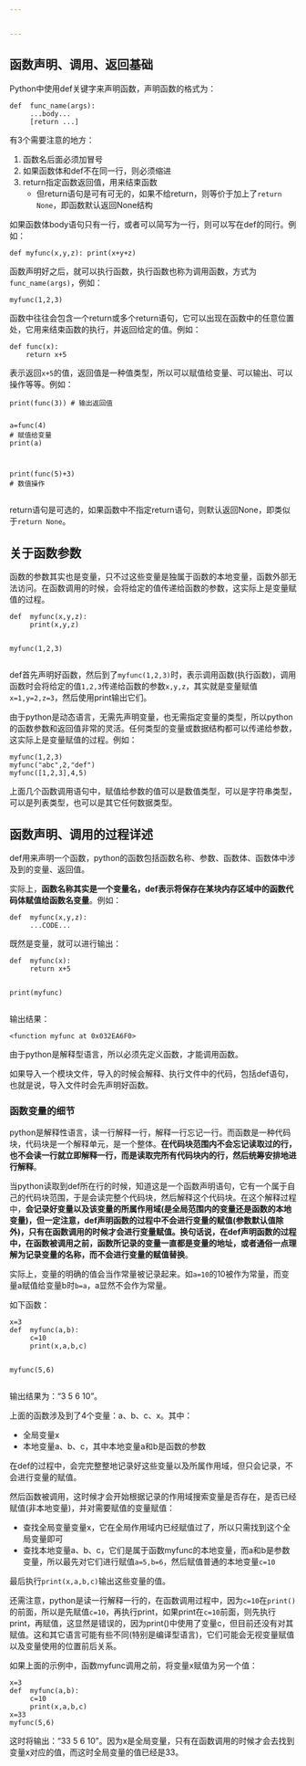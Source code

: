 ```yaml
---


---
```


<h2 id="函数声明、调用、返回基础">函数声明、调用、返回基础</h2>
<p>Python中使用def关键字来声明函数，声明函数的格式为：</p>
<pre class=" language-python"><code class="prism  language-python"><span class="token keyword">def</span>  <span class="token function">func_name</span><span class="token punctuation">(</span>args<span class="token punctuation">)</span><span class="token punctuation">:</span> 
	 <span class="token punctuation">.</span><span class="token punctuation">.</span><span class="token punctuation">.</span>body<span class="token punctuation">.</span><span class="token punctuation">.</span><span class="token punctuation">.</span> 
	 <span class="token punctuation">[</span><span class="token keyword">return</span> <span class="token punctuation">.</span><span class="token punctuation">.</span><span class="token punctuation">.</span><span class="token punctuation">]</span>
</code></pre>
<p>有3个需要注意的地方：</p>
<ol>
<li>函数名后面必须加冒号</li>
<li>如果函数体和def不在同一行，则必须缩进</li>
<li>return指定函数返回值，用来结束函数
<ul>
<li>但return语句是可有可无的，如果不给return，则等价于加上了<code>return None</code>，即函数默认返回None结构</li>
</ul>
</li>
</ol>
<p>如果函数体body语句只有一行，或者可以简写为一行，则可以写在def的同行。例如：</p>
<pre class=" language-python"><code class="prism  language-python"><span class="token keyword">def</span> <span class="token function">myfunc</span><span class="token punctuation">(</span>x<span class="token punctuation">,</span>y<span class="token punctuation">,</span>z<span class="token punctuation">)</span><span class="token punctuation">:</span> <span class="token keyword">print</span><span class="token punctuation">(</span>x<span class="token operator">+</span>y<span class="token operator">+</span>z<span class="token punctuation">)</span>
</code></pre>
<p>函数声明好之后，就可以执行函数，执行函数也称为调用函数，方式为<code>func_name(args)</code>，例如：</p>
<pre class=" language-scss"><code class="prism  language-scss"><span class="token function">myfunc</span><span class="token punctuation">(</span><span class="token number">1</span>,<span class="token number">2</span>,<span class="token number">3</span><span class="token punctuation">)</span>
</code></pre>
<p>函数中往往会包含一个return或多个return语句，它可以出现在函数中的任意位置处，它用来结束函数的执行，并返回给定的值。例如：</p>
<pre class=" language-python"><code class="prism  language-python"><span class="token keyword">def</span> <span class="token function">func</span><span class="token punctuation">(</span>x<span class="token punctuation">)</span><span class="token punctuation">:</span>
	<span class="token keyword">return</span> x<span class="token operator">+</span><span class="token number">5</span>
</code></pre>
<p>表示返回<code>x+5</code>的值，返回值是一种值类型，所以可以赋值给变量、可以输出、可以操作等等。例如：</p>
<pre class=" language-python"><code class="prism  language-python"><span class="token keyword">print</span><span class="token punctuation">(</span>func<span class="token punctuation">(</span><span class="token number">3</span><span class="token punctuation">)</span><span class="token punctuation">)</span> <span class="token comment"># 输出返回值 </span>

a<span class="token operator">=</span>func<span class="token punctuation">(</span><span class="token number">4</span><span class="token punctuation">)</span> <span class="token comment"># 赋值给变量 </span>
<span class="token keyword">print</span><span class="token punctuation">(</span>a<span class="token punctuation">)</span> 

<span class="token keyword">print</span><span class="token punctuation">(</span>func<span class="token punctuation">(</span><span class="token number">5</span><span class="token punctuation">)</span><span class="token operator">+</span><span class="token number">3</span><span class="token punctuation">)</span> <span class="token comment"># 数值操作</span>
</code></pre>
<p>return语句是可选的，如果函数中不指定return语句，则默认返回None，即类似于<code>return None</code>。</p>
<h2 id="关于函数参数">关于函数参数</h2>
<p>函数的参数其实也是变量，只不过这些变量是独属于函数的本地变量，函数外部无法访问。在函数调用的时候，会将给定的值传递给函数的参数，这实际上是变量赋值的过程。</p>
<pre class=" language-python"><code class="prism  language-python"><span class="token keyword">def</span>  <span class="token function">myfunc</span><span class="token punctuation">(</span>x<span class="token punctuation">,</span>y<span class="token punctuation">,</span>z<span class="token punctuation">)</span><span class="token punctuation">:</span> 
	 <span class="token keyword">print</span><span class="token punctuation">(</span>x<span class="token punctuation">,</span>y<span class="token punctuation">,</span>z<span class="token punctuation">)</span> 

myfunc<span class="token punctuation">(</span><span class="token number">1</span><span class="token punctuation">,</span><span class="token number">2</span><span class="token punctuation">,</span><span class="token number">3</span><span class="token punctuation">)</span>
</code></pre>
<p>def首先声明好函数，然后到了<code>myfunc(1,2,3)</code>时，表示调用函数(执行函数)，调用函数时会将给定的值<code>1,2,3</code>传递给函数的参数<code>x,y,z</code>，其实就是变量赋值<code>x=1,y=2,z=3</code>，然后使用print输出它们。</p>
<p>由于python是动态语言，无需先声明变量，也无需指定变量的类型，所以python的函数参数和返回值非常的灵活。任何类型的变量或数据结构都可以传递给参数，这实际上是变量赋值的过程。例如：</p>
<pre class=" language-python"><code class="prism  language-python">myfunc<span class="token punctuation">(</span><span class="token number">1</span><span class="token punctuation">,</span><span class="token number">2</span><span class="token punctuation">,</span><span class="token number">3</span><span class="token punctuation">)</span> 
myfunc<span class="token punctuation">(</span><span class="token string">"abc"</span><span class="token punctuation">,</span><span class="token number">2</span><span class="token punctuation">,</span><span class="token string">"def"</span><span class="token punctuation">)</span> 
myfunc<span class="token punctuation">(</span><span class="token punctuation">[</span><span class="token number">1</span><span class="token punctuation">,</span><span class="token number">2</span><span class="token punctuation">,</span><span class="token number">3</span><span class="token punctuation">]</span><span class="token punctuation">,</span><span class="token number">4</span><span class="token punctuation">,</span><span class="token number">5</span><span class="token punctuation">)</span>
</code></pre>
<p>上面几个函数调用语句中，赋值给参数的值可以是数值类型，可以是字符串类型，可以是列表类型，也可以是其它任何数据类型。</p>
<h2 id="函数声明、调用的过程详述">函数声明、调用的过程详述</h2>
<p>def用来声明一个函数，python的函数包括函数名称、参数、函数体、函数体中涉及到的变量、返回值。</p>
<p>实际上，<strong>函数名称其实是一个变量名，def表示将保存在某块内存区域中的函数代码体赋值给函数名变量</strong>。例如：</p>
<pre class=" language-python"><code class="prism  language-python"><span class="token keyword">def</span>  <span class="token function">myfunc</span><span class="token punctuation">(</span>x<span class="token punctuation">,</span>y<span class="token punctuation">,</span>z<span class="token punctuation">)</span><span class="token punctuation">:</span> 
	 <span class="token punctuation">.</span><span class="token punctuation">.</span><span class="token punctuation">.</span>CODE<span class="token punctuation">.</span><span class="token punctuation">.</span><span class="token punctuation">.</span>
</code></pre>
<p>既然是变量，就可以进行输出：</p>
<pre class=" language-python"><code class="prism  language-python"><span class="token keyword">def</span>  <span class="token function">myfunc</span><span class="token punctuation">(</span>x<span class="token punctuation">)</span><span class="token punctuation">:</span> 
	 <span class="token keyword">return</span> x<span class="token operator">+</span><span class="token number">5</span>  
	 
<span class="token keyword">print</span><span class="token punctuation">(</span>myfunc<span class="token punctuation">)</span>
</code></pre>
<p>输出结果：</p>
<pre class=" language-x86asm"><code class="prism  language-x86asm">&lt;function myfunc at 0x032EA6F0&gt;
</code></pre>
<p>由于python是解释型语言，所以必须先定义函数，才能调用函数。</p>
<p>如果导入一个模块文件，导入的时候会解释、执行文件中的代码，包括def语句，也就是说，导入文件时会先声明好函数。</p>
<h3 id="函数变量的细节">函数变量的细节</h3>
<p>python是解释性语言，读一行解释一行，解释一行忘记一行。而函数是一种代码块，代码块是一个解释单元，是一个整体。<strong>在代码块范围内不会忘记读取过的行，也不会读一行就立即解释一行，而是读取完所有代码块内的行，然后统筹安排地进行解释</strong>。</p>
<p>当python读取到def所在行的时候，知道这是一个函数声明语句，它有一个属于自己的代码块范围，于是会读完整个代码块，然后解释这个代码块。在这个解释过程中，<strong>会记录好变量以及该变量的所属作用域(是全局范围内的变量还是函数的本地变量)，但一定注意，def声明函数的过程中不会进行变量的赋值(参数默认值除外)，只有在函数调用的时候才会进行变量赋值。换句话说，在def声明函数的过程中，在函数被调用之前，函数所记录的变量一直都是变量的地址，或者通俗一点理解为记录变量的名称，而不会进行变量的赋值替换</strong>。</p>
<p>实际上，变量的明确的值会当作常量被记录起来。如<code>a=10</code>的10被作为常量，而变量a赋值给变量b时<code>b=a</code>，a显然不会作为常量。</p>
<p>如下函数：</p>
<pre class=" language-python"><code class="prism  language-python">x<span class="token operator">=</span><span class="token number">3</span>  
<span class="token keyword">def</span>  <span class="token function">myfunc</span><span class="token punctuation">(</span>a<span class="token punctuation">,</span>b<span class="token punctuation">)</span><span class="token punctuation">:</span> 
	 c<span class="token operator">=</span><span class="token number">10</span>  
	 <span class="token keyword">print</span><span class="token punctuation">(</span>x<span class="token punctuation">,</span>a<span class="token punctuation">,</span>b<span class="token punctuation">,</span>c<span class="token punctuation">)</span> 
	 
myfunc<span class="token punctuation">(</span><span class="token number">5</span><span class="token punctuation">,</span><span class="token number">6</span><span class="token punctuation">)</span>
</code></pre>
<p>输出结果为：“3 5 6 10”。</p>
<p>上面的函数涉及到了4个变量：a、b、c、x。其中：</p>
<ul>
<li>全局变量x</li>
<li>本地变量a、b、c，其中本地变量a和b是函数的参数</li>
</ul>
<p>在def的过程中，会完完整整地记录好这些变量以及所属作用域，但只会记录，不会进行变量的赋值。</p>
<p>然后函数被调用，这时候才会开始根据记录的作用域搜索变量是否存在，是否已经赋值(非本地变量)，并对需要赋值的变量赋值：</p>
<ul>
<li>查找全局变量变量x，它在全局作用域内已经赋值过了，所以只需找到这个全局变量即可</li>
<li>查找本地变量a、b、c，它们是属于函数myfunc的本地变量，而a和b是参数变量，所以最先对它们进行赋值<code>a=5,b=6</code>，然后赋值普通的本地变量<code>c=10</code></li>
</ul>
<p>最后执行<code>print(x,a,b,c)</code>输出这些变量的值。</p>
<p>还需注意，python是读一行解释一行的，在函数调用过程中，因为<code>c=10</code>在<code>print()</code>的前面，所以是先赋值<code>c=10</code>，再执行print，如果print在<code>c=10</code>前面，则先执行print，再赋值，这显然是错误的，因为print()中使用了变量c，但目前还没有对其赋值。这和其它语言可能有些不同(特别是编译型语言)，它们可能会无视变量赋值以及变量使用的位置前后关系。</p>
<p>如果上面的示例中，函数myfunc调用之前，将变量x赋值为另一个值：</p>
<pre class=" language-python"><code class="prism  language-python">x<span class="token operator">=</span><span class="token number">3</span>  
<span class="token keyword">def</span>  <span class="token function">myfunc</span><span class="token punctuation">(</span>a<span class="token punctuation">,</span>b<span class="token punctuation">)</span><span class="token punctuation">:</span> 
	 c<span class="token operator">=</span><span class="token number">10</span>  
	 <span class="token keyword">print</span><span class="token punctuation">(</span>x<span class="token punctuation">,</span>a<span class="token punctuation">,</span>b<span class="token punctuation">,</span>c<span class="token punctuation">)</span> 
x<span class="token operator">=</span><span class="token number">33</span> 
myfunc<span class="token punctuation">(</span><span class="token number">5</span><span class="token punctuation">,</span><span class="token number">6</span><span class="token punctuation">)</span>
</code></pre>
<p>这时将输出：“33 5 6 10”。因为x是全局变量，只有在函数调用的时候才会去找到变量x对应的值，而这时全局变量的值已经是33。</p>


